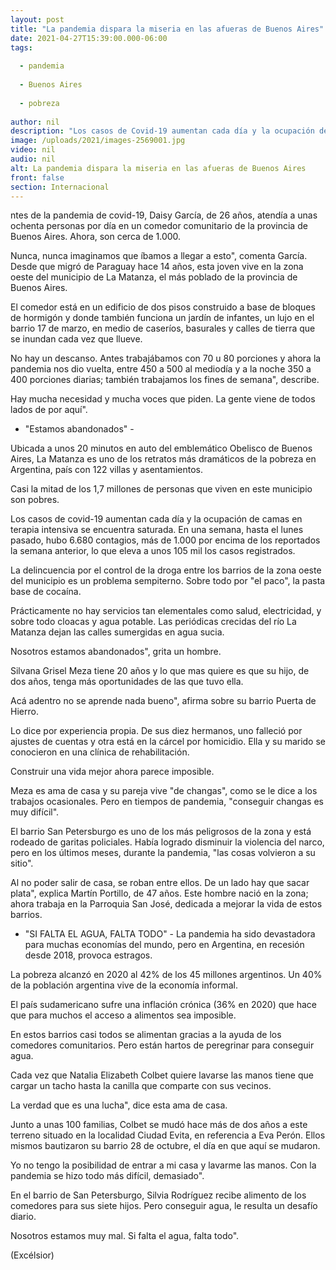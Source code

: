 ```yaml
---
layout: post
title: "La pandemia dispara la miseria en las afueras de Buenos Aires"
date: 2021-04-27T15:39:00.000-06:00
tags:
  
  - pandemia
  
  - Buenos Aires
  
  - pobreza
  
author: nil
description: "Los casos de Covid-19 aumentan cada día y la ocupación de camas en terapia intensiva se encuentra saturada"
image: /uploads/2021/images-2569001.jpg
video: nil
audio: nil
alt: La pandemia dispara la miseria en las afueras de Buenos Aires
front: false
section: Internacional
---
```


ntes de la pandemia de covid-19, Daisy García, de 26 años, atendía a unas ochenta personas por día en un comedor comunitario de la provincia de Buenos Aires. Ahora, son cerca de 1.000.

Nunca, nunca imaginamos que íbamos a llegar a esto", comenta García. Desde que migró de Paraguay hace 14 años, esta joven vive en la zona oeste del municipio de La Matanza, el más poblado de la provincia de Buenos Aires.

El comedor está en un edificio de dos pisos construido a base de bloques de hormigón y donde también funciona un jardín de infantes, un lujo en el barrio 17 de marzo, en medio de caseríos, basurales y calles de tierra que se inundan cada vez que llueve.

No hay un descanso. Antes trabajábamos con 70 u 80 porciones y ahora la pandemia nos dio vuelta, entre 450 a 500 al mediodía y a la noche 350 a 400 porciones diarias; también trabajamos los fines de semana", describe.

Hay mucha necesidad y mucha voces que piden. La gente viene de todos lados de por aquí".

- "Estamos abandonados" -

Ubicada a unos 20 minutos en auto del emblemático Obelisco de Buenos Aires, La Matanza es uno de los retratos más dramáticos de la pobreza en Argentina, país con 122 villas y asentamientos.

Casi la mitad de los 1,7 millones de personas que viven en este municipio son pobres.

Los casos de covid-19 aumentan cada día y la ocupación de camas en terapia intensiva se encuentra saturada. En una semana, hasta el lunes pasado, hubo 6.680 contagios, más de 1.000 por encima de los reportados la semana anterior, lo que eleva a unos 105 mil los casos registrados.

La delincuencia por el control de la droga entre los barrios de la zona oeste del municipio es un problema sempiterno. Sobre todo por "el paco", la pasta base de cocaína.

Prácticamente no hay servicios tan elementales como salud, electricidad, y sobre todo cloacas y agua potable. Las periódicas crecidas del río La Matanza dejan las calles sumergidas en agua sucia.

Nosotros estamos abandonados", grita un hombre.

Silvana Grisel Meza tiene 20 años y lo que mas quiere es que su hijo, de dos años, tenga más oportunidades de las que tuvo ella.

Acá adentro no se aprende nada bueno", afirma sobre su barrio Puerta de Hierro.

Lo dice por experiencia propia. De sus diez hermanos, uno falleció por ajustes de cuentas y otra está en la cárcel por homicidio. Ella y su marido se conocieron en una clínica de rehabilitación.

Construir una vida mejor ahora parece imposible.

Meza es ama de casa y su pareja vive "de changas", como se le dice a los trabajos ocasionales. Pero en tiempos de pandemia, "conseguir changas es muy difícil".

El barrio San Petersburgo es uno de los más peligrosos de la zona y está rodeado de garitas policiales. Había logrado disminuir la violencia del narco, pero en los últimos meses, durante la pandemia, "las cosas volvieron a su sitio".

Al no poder salir de casa, se roban entre ellos. De un lado hay que sacar plata", explica Martín Portillo, de 47 años. Este hombre nació en la zona; ahora trabaja en la Parroquia San José, dedicada a mejorar la vida de estos barrios.

- "SI FALTA EL AGUA, FALTA TODO" -
La pandemia ha sido devastadora para muchas economías del mundo, pero en Argentina, en recesión desde 2018, provoca estragos.

La pobreza alcanzó en 2020 al 42% de los 45 millones argentinos. Un 40% de la población argentina vive de la economía informal.

El país sudamericano sufre una inflación crónica (36% en 2020) que hace que para muchos el acceso a alimentos sea imposible.

En estos barrios casi todos se alimentan gracias a la ayuda de los comedores comunitarios. Pero están hartos de peregrinar para conseguir agua.

Cada vez que Natalia Elizabeth Colbet quiere lavarse las manos tiene que cargar un tacho hasta la canilla que comparte con sus vecinos.

La verdad que es una lucha", dice esta ama de casa.

Junto a unas 100 familias, Colbet se mudó hace más de dos años a este terreno situado en la localidad Ciudad Evita, en referencia a Eva Perón. Ellos mismos bautizaron su barrio 28 de octubre, el día en que aquí se mudaron.

Yo no tengo la posibilidad de entrar a mi casa y lavarme las manos. Con la pandemia se hizo todo más difícil, demasiado".

En el barrio de San Petersburgo, Silvia Rodríguez recibe alimento de los comedores para sus siete hijos. Pero conseguir agua, le resulta un desafío diario.

Nosotros estamos muy mal. Si falta el agua, falta todo".

(Excélsior)